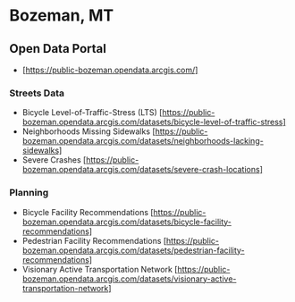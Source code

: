 # Bozeman, MT

## Open Data Portal
* [https://public-bozeman.opendata.arcgis.com/]

### Streets Data
* Bicycle Level-of-Traffic-Stress (LTS) [https://public-bozeman.opendata.arcgis.com/datasets/bicycle-level-of-traffic-stress]
* Neighborhoods Missing Sidewalks [https://public-bozeman.opendata.arcgis.com/datasets/neighborhoods-lacking-sidewalks]
* Severe Crashes [https://public-bozeman.opendata.arcgis.com/datasets/severe-crash-locations]

### Planning
* Bicycle Facility Recommendations [https://public-bozeman.opendata.arcgis.com/datasets/bicycle-facility-recommendations]
* Pedestrian Facility Recommendations [https://public-bozeman.opendata.arcgis.com/datasets/pedestrian-facility-recommendations]
* Visionary Active Transportation Network [https://public-bozeman.opendata.arcgis.com/datasets/visionary-active-transportation-network]
